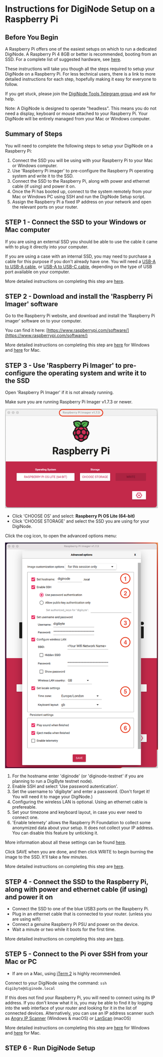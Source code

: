 # Instructions for DigiNode Setup on a Raspberry Pi

## Before You Begin

A Raspberry Pi offers one of the easiest setups on which to run a dedicated DigiNode. A Raspberry Pi 4 8GB or better is recommended, booting from an SSD. For a complete list of suggested hardware, see [here](/docs/suggested_hardware.md).

These instructions will take you though all the steps required to setup your DigiNode on a Raspberry Pi. For less technical users, there is a link to more detailed instructions for each step, hopefully making it easy for everyone to follow.

If you get stuck, please join the [DigiNode Tools Telegram group](https://t.me/DigiNodeTools) and ask for help.

Note: A DigiNode is designed to operate "headless". This means you do not need a display, keyboard or mouse attached to your Raspberry Pi. Your DigiNode will be entirely managed from your Mac or Windows computer.

## Summary of Steps

You will need to complete the following steps to setup your DigiNode on a Raspberry Pi:

1. Connect the SSD you will be using with your Raspberry Pi to your Mac or Windows computer.
2. Use 'Raspberry Pi imager' to pre-configure the Raspberry Pi operating system and write it to the SSD.
3. Connect the SSD to the Raspberry Pi, along with power and ethernet cable (if using) and power it on.
4. Once the Pi has booted up, connect to the system remotely from your Mac or Windows PC using SSH and run the DigiNode Setup script.
5. Assign the Raspberry Pi a fixed IP address on your network and open the relevant ports on your router.

## STEP 1 - Connect the SSD to your Windows or Mac computer

If you are using an external SSD you should be able to use the cable it came with to plug it directly into your computer. 

If you are using a case with an internal SSD, you may need to purchase a cable for this purpose if you don't already have one. You will need a [USB-A to USB-A cable](https://amzn.to/3GMWzs3), or [USB-A to USB-C cable](https://amzn.to/3ik2trg), depending on the type of USB port available on your computer.

More detailed instructions on completing this step are [here](/docs/rpi_setup_step1_connect_ssd.md).

## STEP 2 - Download and install the 'Raspberry Pi Imager' software

Go to the Raspberry Pi website, and download and install the 'Raspberry Pi imager' software on to your computer.

You can find it here: [https://www.raspberrypi.com/software/](https://www.raspberrypi.com/software/)

More detailed instructions on completing this step are [here](/docs/rpi_setup_step2_get_imager_win.md) for Windows and [here](/docs/rpi_setup_step2_get_imager_mac.md) for Mac.

## STEP 3 - Use 'Raspberry Pi Imager' to pre-configure the operating system and write it to the SSD

Open 'Raspberry Pi Imager' if it is not already running. 

Make sure you are running Raspberry Pi Imager v1.7.3 or newer.

![Raspberry Pi Imager v1.7.3](/images/macos_setup_3_mm.png)

- Click 'CHOOSE OS' and select: **Raspberry Pi OS Lite (64-bit)**
- Click 'CHOOSE STORAGE' and select the SSD you are using for your DigiNode.

Click the cog icon, to open the advanced options menu:

![Configure image in Raspberry Pi Imager](/images/macos_setup_3_3b.png)

1. For the hostname enter 'diginode' (or 'diginode-testnet' if you are planning to run a DigiByte testnet node).
2. Enable SSH and select 'Use password autentication'.
3. Set the username to 'digibyte' and enter a password. (Don't forget it! You will need it to mage your DigiNode.)
4. Configuring the wireless LAN is optional. Using an ethernet cable is prefereable.
5. Set your timezone and keyboard layout, in case you ever need to connect one.
6. 'Enable telemety' allows the Raspberry Pi Foundation to collect some anonymized data about
    your setup. It does not collect your IP address. You can disable this feature by unticking it.

More information about all these settings can be found [here](https://talktech.info/2022/02/06/raspberry-pi-imager/).

Click SAVE when you are done, and then click WRITE to begin burning the image to the SSD. It'll take a few minutes.

More detailed instructions on completing this step are [here](/docs/rpi_setup_step3_write_os.md).

## STEP 4 - Connect the SSD to the Raspberry Pi, along with power and ethernet cable (if using) and power it on

- Connect the SSD to one of the blue USB3 ports on the Raspberry Pi.
- Plug in an ethernet cable that is connected to your router. (unless you are using wifi)
- Connect a genuine Raspberry Pi PSU and power on the device.
- Wait a minute or two while it boots for the first time.

More detailed instructions on completing this step are [here](/docs/rpi_setup_step4_boot_pi.md).

## STEP 5 - Connect to the Pi over SSH from your Mac or PC

- If are on a Mac, using [iTerm 2](https://iterm2.com/) is highly recommended.

Connect to your DigiNode using the command: ```ssh digibyte@diginode.local```

If this does not find your Raspberry Pi, you will need to connect using its IP address. If you don't know what it is, you may be able to find it by logging into the web interface of your router and looking for it in the list of connected devices. Alternatively, you can use an IP address scanner such as [Angry IP Scanner](https://angryip.org/) (Windows & macOS) or [LanScan](https://www.iwaxx.com/lanscan/) (macOS)

More detailed instructions on completing this step are [here](/docs/rpi_setup_step5_ssh_in_win.md) for Windows and [here](/docs/rpi_setup_step5_ssh_in_mac.md) for Mac.

## STEP 6 - Run DigiNode Setup
